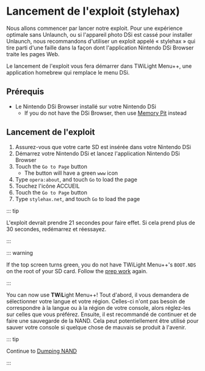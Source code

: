 # Lancement de l'exploit (stylehax)

Nous allons commencer par lancer notre exploit. Pour une expérience optimale sans Unlaunch, ou si l'appareil photo DSi est cassé pour installer Unlaunch, nous recommandons d'utiliser un exploit appelé « stylehax » qui tire parti d'une faille dans la façon dont l'application Nintendo DSi Browser traite les pages Web.

Le lancement de l'exploit vous fera démarrer dans TWiLight Menu++, une application homebrew qui remplace le menu DSi.

## Prérequis

- Le Nintendo DSi Browser installé sur votre Nintendo DSi
  - If you do not have the DSi Browser, then use [Memory Pit](launching-the-exploit.html) instead

## Lancement de l'exploit

1. Assurez-vous que votre carte SD est insérée dans votre Nintendo DSi
2. Démarrez votre Nintendo DSi et lancez l'application Nintendo DSi Browser
3. Touch the `Go to Page` button
   - The button will have a green `www` icon
4. Type `opera:about`, and touch `Go` to load the page
5. Touchez l'icône ACCUEIL
6. Touch the `Go to Page` button
7. Type `stylehax.net`, and touch `Go` to load the page

::: tip

L'exploit devrait prendre 21 secondes pour faire effet. Si cela prend plus de 30 secondes, redémarrez et réessayez.

:::

::: warning

If the top screen turns green, you do not have TWiLight Menu++'s `BOOT.NDS` on the root of your SD card. Follow the [prep work](get-started.html#section-i-prep-work) again.

:::

You can now use **TW**i**L**ight Menu++! Tout d'abord, il vous demandera de sélectionner votre langue et votre région. Celles-ci n'ont pas besoin de correspondre à la langue ou à la région de votre console, alors réglez-les sur celles que vous préférez. Ensuite, il est recommandé de continuer et de faire une sauvegarde de la NAND. Cela peut potentiellement être utilisé pour sauver votre console si quelque chose de mauvais se produit à l'avenir.

::: tip

Continue to [Dumping NAND](dumping-nand.html)

:::
